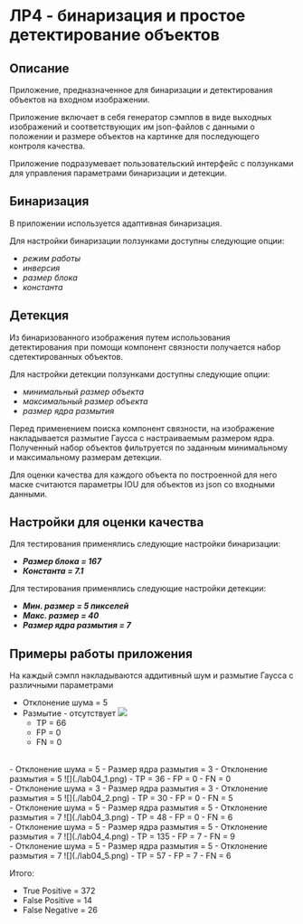 # ЛР4 - бинаризация и простое детектирование объектов

## Описание
Приложение, предназначенное для бинаризации и детектирования объектов на входном изображении.

Приложение включает в себя генератор сэмплов в виде выходных изображений и соответствующих им json-файлов с данными о положении и размере объектов на картинке для последующего контроля качества.

Приложение подразумевает пользовательский интерфейс с ползунками для управления параметрами бинаризации и детекции.

## Бинаризация
В приложении используется адаптивная бинаризация.

Для настройки бинаризации ползунками доступны следующие опции:
- *режим работы*
- *инверсия*
- *размер блока*
- *константа*

## Детекция
Из бинаризованного изображения путем использования детектирования при помощи компонент связности получается набор сдетектированных объектов.

Для настройки детекции ползунками доступны следующие опции:
- *минимальный размер объекта*
- *максимальный размер объекта*
- *размер ядра размытия*

Перед применением поиска компонент связности, на изображение накладывается размытие Гаусса с настраиваемым размером ядра.
Полученный набор объектов фильтруется по заданным минимальному и максимальному размерам детекции.

Для оценки качества для каждого объекта по построенной для него маске считаются параметры IOU для объектов из json со входными данными.

## Настройки для оценки качества
Для тестирования применялись следующие настройки бинаризации:
- ***Размер блока = 167***
- ***Константа = 7.1***

Для тестирования применялись следующие настройки детекции:
- ***Мин. размер = 5 пикселей***
- ***Макс. размер = 40***
- ***Размер ядра размытия = 7***

## Примеры работы приложения
На каждый сэмпл накладываются аддитивный шум и размытие Гаусса с различными параметрами

- Отклонение шума = 5
- Размытие - отсутствует
    ![](./lab04_0.png)
    - TP = 66
    - FP = 0
    - FN = 0
<br />
- Отклонение шума = 5
- Размер ядра размытия = 3
- Отклонение размытия = 5
    ![](./lab04_1.png)
    - TP = 36
    - FP = 0
    - FN = 0
<br />
- Отклонение шума = 3
- Размер ядра размытия = 3
- Отклонение размытия = 5
    ![](./lab04_2.png)
    - TP = 30
    - FP = 0
    - FN = 5
<br />
- Отклонение шума = 5
- Размер ядра размытия = 5
- Отклонение размытия = 7
    ![](./lab04_3.png)
    - TP = 48
    - FP = 0
    - FN = 6
<br />
- Отклонение шума = 5
- Размер ядра размытия = 5
- Отклонение размытия = 7
    ![](./lab04_4.png)
    - TP = 135
    - FP = 7
    - FN = 9
<br />
- Отклонение шума = 5
- Размер ядра размытия = 5
- Отклонение размытия = 7
    ![](./lab04_5.png)
    - TP = 57
    - FP = 7
    - FN = 6

Итого:
- True Positive = 372
- False Positive = 14
- False Negative = 26